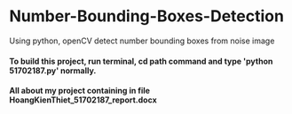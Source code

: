 # Number-Bounding-Boxes-Detection
Using python, openCV detect number bounding boxes from noise image 
#### To build this project, run terminal, cd path command and type 'python 51702187.py' normally.
#### All about my project containing in file HoangKienThiet_51702187_report.docx
